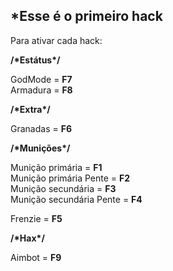 ## \*Esse é o primeiro hack

Para ativar cada hack:

**/\*Estátus\*/**

GodMode = **F7**  
Armadura = **F8**

**/\*Extra\*/**

Granadas = **F6**

**/\*Munições\*/**

Munição primária = **F1**  
Munição primária Pente = **F2**  
Munição secundária = **F3**  
Munição secundária Pente = **F4**  

Frenzie = **F5**

**/\*Hax\*/**

Aimbot = **F9**
